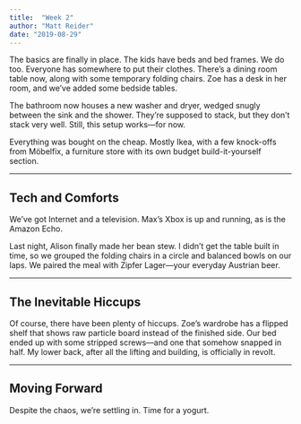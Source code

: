 ```yaml
---
title:  "Week 2"
author: "Matt Reider"
date: "2019-08-29"
---
```


The basics are finally in place. The kids have beds and bed frames. We do too. Everyone has somewhere to put their clothes. There’s a dining room table now, along with some temporary folding chairs. Zoe has a desk in her room, and we’ve added some bedside tables.

The bathroom now houses a new washer and dryer, wedged snugly between the sink and the shower. They’re supposed to stack, but they don’t stack very well. Still, this setup works—for now.

Everything was bought on the cheap. Mostly Ikea, with a few knock-offs from Möbelfix, a furniture store with its own budget build-it-yourself section.

---

## Tech and Comforts  

We’ve got Internet and a television. Max’s Xbox is up and running, as is the Amazon Echo.

Last night, Alison finally made her bean stew. I didn’t get the table built in time, so we grouped the folding chairs in a circle and balanced bowls on our laps. We paired the meal with Zipfer Lager—your everyday Austrian beer.

---

## The Inevitable Hiccups  

Of course, there have been plenty of hiccups. Zoe’s wardrobe has a flipped shelf that shows raw particle board instead of the finished side. Our bed ended up with some stripped screws—and one that somehow snapped in half. My lower back, after all the lifting and building, is officially in revolt.

---

## Moving Forward  

Despite the chaos, we’re settling in. Time for a yogurt.
